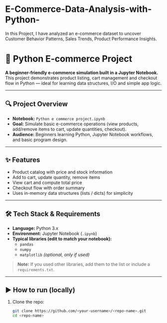 # E-Commerce-Data-Analysis-with-Python-
In this Project, I have analyzed an e-commerce dataset to uncover Customer Behavior Patterns, Sales Trends, Product Performance Insights.
# 🛒 Python E-commerce Project

**A beginner-friendly e-commerce simulation built in a Jupyter Notebook.**  
This project demonstrates product listing, cart management and checkout flow in Python — ideal for learning data structures, I/O and simple app logic.

---

## 🔍 Project Overview
- **Notebook:** `Python e commerce project.ipynb`  
- **Goal:** Simulate basic e-commerce operations (view products, add/remove items to cart, update quantities, checkout).
- **Audience:** Beginners learning Python, Jupyter Notebook workflows, and basic program design.

---

## ✨ Features
- Product catalog with price and stock information
- Add to cart, update quantity, remove items
- View cart and compute total price
- Checkout flow with order summary
- Uses in-memory data structures (lists / dicts) for simplicity

---

## 🛠️ Tech Stack & Requirements
- **Language:** Python 3.x
- **Environment:** Jupyter Notebook (`.ipynb`)
- **Typical libraries (edit to match your notebook):**
  - `pandas`
  - `numpy`
  - `matplotlib` *(optional, only if used)*
> **Note:** If you used other libraries, add them to the list or include a `requirements.txt`.

---

## ▶️ How to run (locally)
1. Clone the repo:
   ```bash
   git clone https://github.com/<your-username>/<repo-name>.git
   cd <repo-name>
